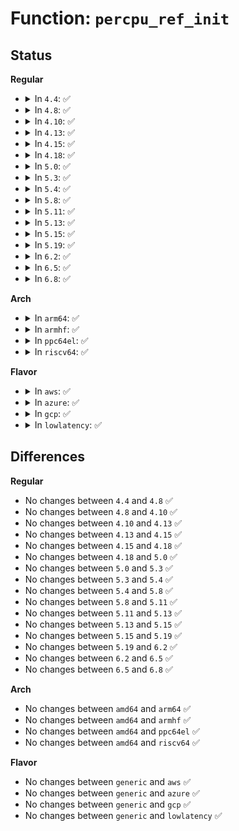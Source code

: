 # Function: <code>percpu_ref_init</code>

## Status
<b>Regular</b>
<ul>
<li>
<details>
<summary>In <code>4.4</code>: ✅</summary>

```c
int percpu_ref_init(struct percpu_ref *ref, percpu_ref_func_t *release, unsigned int flags, gfp_t gfp);
```

**Collision:** Unique Global

**Inline:** No

**Transformation:** False

**Instances:**

```
In lib/percpu-refcount.c (ffffffff813feec0)
Location: lib/percpu-refcount.c:58
Inline: False
Direct callers:
  - kernel/cgroup.c:create_css
  - kernel/cgroup.c:cgroup_setup_root
  - mm/backing-dev.c:wb_get_create
  - fs/aio.c:SyS_io_setup
  - fs/aio.c:SyS_io_setup
  - block/blk-core.c:blk_alloc_queue_node
  - block/genhd.c:alloc_disk_node
  - block/partition-generic.c:add_partition
  - block/partition-generic.c:add_partition
```
**Symbols:**

```
ffffffff813feec0-ffffffff813fef40: percpu_ref_init (STB_GLOBAL)
```
</details>
</li>
<li>
<details>
<summary>In <code>4.8</code>: ✅</summary>

```c
int percpu_ref_init(struct percpu_ref *ref, percpu_ref_func_t *release, unsigned int flags, gfp_t gfp);
```

**Collision:** Unique Global

**Inline:** No

**Transformation:** False

**Instances:**

```
In lib/percpu-refcount.c (ffffffff814465b0)
Location: lib/percpu-refcount.c:58
Inline: False
Direct callers:
  - kernel/cgroup.c:cgroup_apply_control_enable
  - kernel/cgroup.c:cgroup_setup_root
  - mm/backing-dev.c:wb_get_create
  - fs/aio.c:SyS_io_setup
  - fs/aio.c:SyS_io_setup
  - block/blk-core.c:blk_alloc_queue_node
  - block/genhd.c:alloc_disk_node
  - block/partition-generic.c:add_partition
  - block/partition-generic.c:add_partition
```
**Symbols:**

```
ffffffff814465b0-ffffffff81446630: percpu_ref_init (STB_GLOBAL)
```
</details>
</li>
<li>
<details>
<summary>In <code>4.10</code>: ✅</summary>

```c
int percpu_ref_init(struct percpu_ref *ref, percpu_ref_func_t *release, unsigned int flags, gfp_t gfp);
```

**Collision:** Unique Global

**Inline:** No

**Transformation:** False

**Instances:**

```
In lib/percpu-refcount.c (ffffffff81464da0)
Location: lib/percpu-refcount.c:59
Inline: False
Direct callers:
  - kernel/cgroup.c:cgroup_apply_control_enable
  - kernel/cgroup.c:cgroup_setup_root
  - mm/backing-dev.c:wb_get_create
  - fs/aio.c:ioctx_alloc
  - fs/aio.c:ioctx_alloc
  - block/blk-core.c:blk_alloc_queue_node
  - block/genhd.c:alloc_disk_node
  - block/partition-generic.c:add_partition
  - block/partition-generic.c:add_partition
```
**Symbols:**

```
ffffffff81464da0-ffffffff81464e28: percpu_ref_init (STB_GLOBAL)
```
</details>
</li>
<li>
<details>
<summary>In <code>4.13</code>: ✅</summary>

```c
int percpu_ref_init(struct percpu_ref *ref, percpu_ref_func_t *release, unsigned int flags, gfp_t gfp);
```

**Collision:** Unique Global

**Inline:** No

**Transformation:** False

**Instances:**

```
In lib/percpu-refcount.c (ffffffff81469de0)
Location: lib/percpu-refcount.c:59
Inline: False
Direct callers:
  - kernel/cgroup/cgroup.c:cgroup_mkdir
  - kernel/cgroup/cgroup.c:cgroup_apply_control_enable
  - kernel/cgroup/cgroup.c:cgroup_setup_root
  - mm/backing-dev.c:wb_get_create
  - fs/aio.c:ioctx_alloc
  - fs/aio.c:ioctx_alloc
  - block/blk-core.c:blk_alloc_queue_node
  - block/genhd.c:alloc_disk_node
  - block/partition-generic.c:add_partition
  - block/partition-generic.c:add_partition
```
**Symbols:**

```
ffffffff81469de0-ffffffff81469e68: percpu_ref_init (STB_GLOBAL)
```
</details>
</li>
<li>
<details>
<summary>In <code>4.15</code>: ✅</summary>

```c
int percpu_ref_init(struct percpu_ref *ref, percpu_ref_func_t *release, unsigned int flags, gfp_t gfp);
```

**Collision:** Unique Global

**Inline:** No

**Transformation:** False

**Instances:**

```
In lib/percpu-refcount.c (ffffffff814960b0)
Location: lib/percpu-refcount.c:59
Inline: False
Direct callers:
  - kernel/cgroup/cgroup.c:cgroup_mkdir
  - kernel/cgroup/cgroup.c:cgroup_apply_control_enable
  - kernel/cgroup/cgroup.c:cgroup_setup_root
  - mm/backing-dev.c:wb_get_create
  - mm/hmm.c:hmm_devmem_add
  - fs/aio.c:ioctx_alloc
  - fs/aio.c:ioctx_alloc
  - block/blk-core.c:blk_alloc_queue_node
  - block/genhd.c:__alloc_disk_node
  - block/partition-generic.c:add_partition
  - block/partition-generic.c:add_partition
```
**Symbols:**

```
ffffffff814960b0-ffffffff81496138: percpu_ref_init (STB_GLOBAL)
```
</details>
</li>
<li>
<details>
<summary>In <code>4.18</code>: ✅</summary>

```c
int percpu_ref_init(struct percpu_ref *ref, percpu_ref_func_t *release, unsigned int flags, gfp_t gfp);
```

**Collision:** Unique Global

**Inline:** No

**Transformation:** False

**Instances:**

```
In lib/percpu-refcount.c (ffffffff814cb330)
Location: lib/percpu-refcount.c:59
Inline: False
Direct callers:
  - kernel/cgroup/cgroup.c:cgroup_mkdir
  - kernel/cgroup/cgroup.c:cgroup_apply_control_enable
  - kernel/cgroup/cgroup.c:cgroup_setup_root
  - mm/backing-dev.c:wb_get_create
  - mm/hmm.c:hmm_devmem_add
  - fs/aio.c:ioctx_alloc
  - fs/aio.c:ioctx_alloc
  - block/blk-core.c:blk_alloc_queue_node
  - block/genhd.c:__alloc_disk_node
  - block/partition-generic.c:add_partition
  - block/partition-generic.c:add_partition
```
**Symbols:**

```
ffffffff814cb330-ffffffff814cb3b8: percpu_ref_init (STB_GLOBAL)
```
</details>
</li>
<li>
<details>
<summary>In <code>5.0</code>: ✅</summary>

```c
int percpu_ref_init(struct percpu_ref *ref, percpu_ref_func_t *release, unsigned int flags, gfp_t gfp);
```

**Collision:** Unique Global

**Inline:** No

**Transformation:** False

**Instances:**

```
In lib/percpu-refcount.c (ffffffff814e0060)
Location: lib/percpu-refcount.c:59
Inline: False
Direct callers:
  - kernel/cgroup/cgroup.c:cgroup_mkdir
  - kernel/cgroup/cgroup.c:cgroup_apply_control_enable
  - kernel/cgroup/cgroup.c:cgroup_setup_root
  - mm/backing-dev.c:wb_get_create
  - mm/hmm.c:hmm_devmem_add
  - fs/aio.c:ioctx_alloc
  - fs/aio.c:ioctx_alloc
  - block/blk-core.c:blk_alloc_queue_node
  - block/genhd.c:__alloc_disk_node
  - block/partition-generic.c:add_partition
  - block/partition-generic.c:add_partition
  - block/blk-cgroup.c:blkg_create
```
**Symbols:**

```
ffffffff814e0060-ffffffff814e00e8: percpu_ref_init (STB_GLOBAL)
```
</details>
</li>
<li>
<details>
<summary>In <code>5.3</code>: ✅</summary>

```c
int percpu_ref_init(struct percpu_ref *ref, percpu_ref_func_t *release, unsigned int flags, gfp_t gfp);
```

**Collision:** Unique Global

**Inline:** No

**Transformation:** False

**Instances:**

```
In lib/percpu-refcount.c (ffffffff8150bfa0)
Location: lib/percpu-refcount.c:60
Inline: False
Direct callers:
  - kernel/cgroup/cgroup.c:cgroup_create
  - kernel/cgroup/cgroup.c:cgroup_apply_control_enable
  - kernel/cgroup/cgroup.c:cgroup_setup_root
  - kernel/bpf/cgroup.c:cgroup_bpf_inherit
  - mm/backing-dev.c:wb_get_create
  - mm/slab_common.c:create_cache
  - mm/memremap.c:devm_memremap_pages
  - fs/aio.c:ioctx_alloc
  - fs/aio.c:ioctx_alloc
  - fs/io_uring.c:io_uring_create
  - fs/io_uring.c:io_uring_create
  - block/blk-core.c:blk_alloc_queue_node
  - block/genhd.c:__alloc_disk_node
  - block/partition-generic.c:add_partition
  - block/partition-generic.c:add_partition
  - block/blk-cgroup.c:blkg_alloc
```
**Symbols:**

```
ffffffff8150bfa0-ffffffff8150c047: percpu_ref_init (STB_GLOBAL)
```
</details>
</li>
<li>
<details>
<summary>In <code>5.4</code>: ✅</summary>

```c
int percpu_ref_init(struct percpu_ref *ref, percpu_ref_func_t *release, unsigned int flags, gfp_t gfp);
```

**Collision:** Unique Global

**Inline:** No

**Transformation:** False

**Instances:**

```
In lib/percpu-refcount.c (ffffffff81529df0)
Location: lib/percpu-refcount.c:60
Inline: False
Direct callers:
  - kernel/cgroup/cgroup.c:cgroup_create
  - kernel/cgroup/cgroup.c:cgroup_apply_control_enable
  - kernel/cgroup/cgroup.c:cgroup_setup_root
  - kernel/bpf/cgroup.c:cgroup_bpf_inherit
  - mm/backing-dev.c:wb_get_create
  - mm/slab_common.c:create_cache
  - mm/memremap.c:memremap_pages
  - fs/aio.c:ioctx_alloc
  - fs/aio.c:ioctx_alloc
  - fs/io_uring.c:io_uring_create
  - fs/io_uring.c:io_uring_create
  - block/blk-core.c:blk_alloc_queue_node
  - block/genhd.c:__alloc_disk_node
  - block/partition-generic.c:add_partition
  - block/partition-generic.c:add_partition
  - block/blk-cgroup.c:blkg_alloc
```
**Symbols:**

```
ffffffff81529df0-ffffffff81529e97: percpu_ref_init (STB_GLOBAL)
```
</details>
</li>
<li>
<details>
<summary>In <code>5.8</code>: ✅</summary>

```c
int percpu_ref_init(struct percpu_ref *ref, percpu_ref_func_t *release, unsigned int flags, gfp_t gfp);
```

**Collision:** Unique Global

**Inline:** No

**Transformation:** False

**Instances:**

```
In lib/percpu-refcount.c (ffffffff8158d6e0)
Location: lib/percpu-refcount.c:61
Inline: False
Direct callers:
  - kernel/cgroup/cgroup.c:cgroup_create
  - kernel/cgroup/cgroup.c:css_create
  - kernel/cgroup/cgroup.c:cgroup_setup_root
  - kernel/bpf/cgroup.c:cgroup_bpf_inherit
  - mm/backing-dev.c:cgwb_create
  - mm/slab_common.c:create_cache
  - mm/memremap.c:memremap_pages
  - fs/aio.c:ioctx_alloc
  - fs/aio.c:ioctx_alloc
  - fs/io_uring.c:io_sqe_files_register
  - fs/io_uring.c:alloc_fixed_file_ref_node
  - fs/io_uring.c:io_ring_ctx_alloc
  - block/blk-core.c:__blk_alloc_queue
  - block/partitions/core.c:add_partition
  - block/partitions/core.c:add_partition
  - block/blk-cgroup.c:blkg_alloc
```
**Symbols:**

```
ffffffff8158d6e0-ffffffff8158d78a: percpu_ref_init (STB_GLOBAL)
```
</details>
</li>
<li>
<details>
<summary>In <code>5.11</code>: ✅</summary>

```c
int percpu_ref_init(struct percpu_ref *ref, percpu_ref_func_t *release, unsigned int flags, gfp_t gfp);
```

**Collision:** Unique Global

**Inline:** No

**Transformation:** False

**Instances:**

```
In lib/percpu-refcount.c (ffffffff815aa1e0)
Location: lib/percpu-refcount.c:62
Inline: False
Direct callers:
  - kernel/cgroup/cgroup.c:cgroup_create
  - kernel/cgroup/cgroup.c:css_create
  - kernel/cgroup/cgroup.c:cgroup_setup_root
  - kernel/bpf/trampoline.c:bpf_tramp_image_alloc
  - kernel/bpf/cgroup.c:cgroup_bpf_inherit
  - mm/backing-dev.c:cgwb_create
  - mm/memcontrol.c:memcg_online_kmem
  - mm/memremap.c:memremap_pages
  - fs/aio.c:ioctx_alloc
  - fs/aio.c:ioctx_alloc
  - fs/io_uring.c:io_sqe_files_register
  - fs/io_uring.c:alloc_fixed_file_ref_node
  - fs/io_uring.c:io_ring_ctx_alloc
  - block/blk-core.c:blk_alloc_queue
  - block/blk-cgroup.c:blkg_alloc
```
**Symbols:**

```
ffffffff815aa1e0-ffffffff815aa2d7: percpu_ref_init (STB_GLOBAL)
```
</details>
</li>
<li>
<details>
<summary>In <code>5.13</code>: ✅</summary>

```c
int percpu_ref_init(struct percpu_ref *ref, percpu_ref_func_t *release, unsigned int flags, gfp_t gfp);
```

**Collision:** Unique Global

**Inline:** No

**Transformation:** False

**Instances:**

```
In lib/percpu-refcount.c (ffffffff815b4de0)
Location: lib/percpu-refcount.c:63
Inline: False
Direct callers:
  - kernel/cgroup/cgroup.c:cgroup_create
  - kernel/cgroup/cgroup.c:css_create
  - kernel/cgroup/cgroup.c:cgroup_setup_root
  - kernel/bpf/trampoline.c:bpf_trampoline_update
  - kernel/bpf/cgroup.c:cgroup_bpf_inherit
  - mm/backing-dev.c:cgwb_create
  - mm/memcontrol.c:memcg_online_kmem
  - mm/memremap.c:memremap_pages
  - fs/aio.c:ioctx_alloc
  - fs/aio.c:ioctx_alloc
  - fs/io_uring.c:io_ring_ctx_alloc
  - block/blk-core.c:blk_alloc_queue
  - block/blk-cgroup.c:blkg_alloc
```
**Symbols:**

```
ffffffff815b4de0-ffffffff815b4ed7: percpu_ref_init (STB_GLOBAL)
```
</details>
</li>
<li>
<details>
<summary>In <code>5.15</code>: ✅</summary>

```c
int percpu_ref_init(struct percpu_ref *ref, percpu_ref_func_t *release, unsigned int flags, gfp_t gfp);
```

**Collision:** Unique Global

**Inline:** No

**Transformation:** False

**Instances:**

```
In lib/percpu-refcount.c (ffffffff8161b0a0)
Location: lib/percpu-refcount.c:63
Inline: False
Direct callers:
  - kernel/cgroup/cgroup.c:cgroup_create
  - kernel/cgroup/cgroup.c:css_create
  - kernel/cgroup/cgroup.c:cgroup_setup_root
  - kernel/bpf/trampoline.c:bpf_trampoline_update
  - kernel/bpf/cgroup.c:cgroup_bpf_inherit
  - mm/backing-dev.c:cgwb_create
  - mm/swapfile.c:alloc_swap_info
  - mm/memcontrol.c:memcg_online_kmem
  - mm/memremap.c:memremap_pages
  - fs/aio.c:ioctx_alloc
  - fs/aio.c:ioctx_alloc
  - fs/io_uring.c:io_ring_ctx_alloc
  - block/blk-core.c:blk_alloc_queue
  - block/blk-cgroup.c:blkg_alloc
```
**Symbols:**

```
ffffffff8161b0a0-ffffffff8161b1e5: percpu_ref_init (STB_GLOBAL)
```
</details>
</li>
<li>
<details>
<summary>In <code>5.19</code>: ✅</summary>

```c
int percpu_ref_init(struct percpu_ref *ref, percpu_ref_func_t *release, unsigned int flags, gfp_t gfp);
```

**Collision:** Unique Global

**Inline:** No

**Transformation:** False

**Instances:**

```
In lib/percpu-refcount.c (ffffffff816e8850)
Location: lib/percpu-refcount.c:63
Inline: False
Direct callers:
  - kernel/cgroup/cgroup.c:cgroup_create
  - kernel/cgroup/cgroup.c:css_create
  - kernel/cgroup/cgroup.c:cgroup_setup_root
  - kernel/bpf/trampoline.c:bpf_trampoline_update
  - kernel/bpf/cgroup.c:cgroup_bpf_inherit
  - mm/backing-dev.c:cgwb_create
  - mm/swapfile.c:alloc_swap_info
  - mm/memcontrol.c:mem_cgroup_css_online
  - mm/memremap.c:memremap_pages
  - fs/aio.c:ioctx_alloc
  - fs/aio.c:ioctx_alloc
  - block/blk-core.c:blk_alloc_queue
  - block/blk-cgroup.c:blkg_alloc
  - io_uring/io_uring.c:io_register_rsrc_update
  - io_uring/io_uring.c:io_sqe_buffers_register
  - io_uring/io_uring.c:io_sqe_files_register
  - io_uring/io_uring.c:io_ring_ctx_alloc
  - drivers/md/md.c:mddev_init_writes_pending
```
**Symbols:**

```
ffffffff816e8850-ffffffff816e89a0: percpu_ref_init (STB_GLOBAL)
```
</details>
</li>
<li>
<details>
<summary>In <code>6.2</code>: ✅</summary>

```c
int percpu_ref_init(struct percpu_ref *ref, percpu_ref_func_t *release, unsigned int flags, gfp_t gfp);
```

**Collision:** Unique Global

**Inline:** No

**Transformation:** False

**Instances:**

```
In lib/percpu-refcount.c (ffffffff817d8870)
Location: lib/percpu-refcount.c:63
Inline: False
Direct callers:
  - kernel/cgroup/cgroup.c:cgroup_create
  - kernel/cgroup/cgroup.c:css_create
  - kernel/cgroup/cgroup.c:cgroup_setup_root
  - kernel/bpf/trampoline.c:bpf_trampoline_update
  - kernel/bpf/cgroup.c:cgroup_bpf_inherit
  - mm/backing-dev.c:cgwb_create
  - mm/swapfile.c:alloc_swap_info
  - mm/memcontrol.c:mem_cgroup_css_online
  - mm/memremap.c:memremap_pages
  - fs/aio.c:ioctx_alloc
  - fs/aio.c:ioctx_alloc
  - block/blk-core.c:blk_alloc_queue
  - block/blk-cgroup.c:blkg_alloc
  - io_uring/io_uring.c:io_ring_ctx_alloc
  - io_uring/rsrc.c:io_register_rsrc_update
  - drivers/md/md.c:mddev_init_writes_pending
```
**Symbols:**

```
ffffffff817d8870-ffffffff817d89c3: percpu_ref_init (STB_GLOBAL)
```
</details>
</li>
<li>
<details>
<summary>In <code>6.5</code>: ✅</summary>

```c
int percpu_ref_init(struct percpu_ref *ref, percpu_ref_func_t *release, unsigned int flags, gfp_t gfp);
```

**Collision:** Unique Global

**Inline:** No

**Transformation:** False

**Instances:**

```
In lib/percpu-refcount.c (ffffffff81817a70)
Location: lib/percpu-refcount.c:63
Inline: False
Direct callers:
  - kernel/cgroup/cgroup.c:cgroup_create
  - kernel/cgroup/cgroup.c:css_create
  - kernel/cgroup/cgroup.c:cgroup_setup_root
  - kernel/bpf/trampoline.c:bpf_trampoline_update
  - kernel/bpf/cgroup.c:cgroup_bpf_inherit
  - mm/backing-dev.c:cgwb_create
  - mm/swapfile.c:alloc_swap_info
  - mm/memcontrol.c:mem_cgroup_css_online
  - mm/memremap.c:memremap_pages
  - fs/aio.c:ioctx_alloc
  - fs/aio.c:ioctx_alloc
  - block/blk-core.c:blk_alloc_queue
  - block/blk-cgroup.c:blkg_alloc
  - io_uring/io_uring.c:io_ring_ctx_alloc
  - drivers/md/md.c:md_run
  - drivers/md/md.c:mddev_init_writes_pending
```
**Symbols:**

```
ffffffff81817a70-ffffffff81817bcb: percpu_ref_init (STB_GLOBAL)
```
</details>
</li>
<li>
<details>
<summary>In <code>6.8</code>: ✅</summary>

```c
int percpu_ref_init(struct percpu_ref *ref, percpu_ref_func_t *release, unsigned int flags, gfp_t gfp);
```

**Collision:** Unique Global

**Inline:** No

**Transformation:** False

**Instances:**

```
In lib/percpu-refcount.c (ffffffff8185cd50)
Location: lib/percpu-refcount.c:63
Inline: False
Direct callers:
  - kernel/cgroup/cgroup.c:cgroup_create
  - kernel/cgroup/cgroup.c:css_create
  - kernel/cgroup/cgroup.c:cgroup_setup_root
  - kernel/bpf/trampoline.c:bpf_trampoline_update
  - kernel/bpf/cgroup.c:cgroup_bpf_inherit
  - mm/backing-dev.c:cgwb_create
  - mm/swapfile.c:alloc_swap_info
  - mm/memcontrol.c:mem_cgroup_css_online
  - mm/memremap.c:memremap_pages
  - fs/aio.c:ioctx_alloc
  - fs/aio.c:ioctx_alloc
  - block/blk-core.c:blk_alloc_queue
  - block/blk-cgroup.c:blkg_alloc
  - io_uring/io_uring.c:io_ring_ctx_alloc
  - drivers/md/md.c:mddev_init
  - drivers/md/md.c:mddev_init
```
**Symbols:**

```
ffffffff8185cd50-ffffffff8185cec7: percpu_ref_init (STB_GLOBAL)
```
</details>
</li>
</ul>
<b>Arch</b>
<ul>
<li>
<details>
<summary>In <code>arm64</code>: ✅</summary>

```c
int percpu_ref_init(struct percpu_ref *ref, percpu_ref_func_t *release, unsigned int flags, gfp_t gfp);
```

**Collision:** Unique Global

**Inline:** No

**Transformation:** False

**Instances:**

```
In lib/percpu-refcount.c (ffff800010634d68)
Location: lib/percpu-refcount.c:60
Inline: False
Direct callers:
  - kernel/cgroup/cgroup.c:cgroup_create
  - kernel/cgroup/cgroup.c:cgroup_apply_control_enable
  - kernel/cgroup/cgroup.c:cgroup_setup_root
  - kernel/bpf/cgroup.c:cgroup_bpf_inherit
  - mm/backing-dev.c:wb_get_create
  - mm/slab_common.c:create_cache
  - fs/aio.c:ioctx_alloc
  - fs/aio.c:ioctx_alloc
  - fs/io_uring.c:io_uring_create
  - fs/io_uring.c:io_uring_create
  - block/blk-core.c:blk_alloc_queue_node
  - block/genhd.c:__alloc_disk_node
  - block/partition-generic.c:add_partition
  - block/partition-generic.c:add_partition
  - block/blk-cgroup.c:blkg_alloc
```
**Symbols:**

```
ffff800010634d68-ffff800010634e14: percpu_ref_init (STB_GLOBAL)
```
</details>
</li>
<li>
<details>
<summary>In <code>armhf</code>: ✅</summary>

```c
int percpu_ref_init(struct percpu_ref *ref, percpu_ref_func_t *release, unsigned int flags, gfp_t gfp);
```

**Collision:** Unique Global

**Inline:** No

**Transformation:** False

**Instances:**

```
In lib/percpu-refcount.c (c07dae04)
Location: lib/percpu-refcount.c:60
Inline: False
Direct callers:
  - kernel/cgroup/cgroup.c:cgroup_create
  - kernel/cgroup/cgroup.c:cgroup_apply_control_enable
  - kernel/cgroup/cgroup.c:cgroup_setup_root
  - kernel/bpf/cgroup.c:cgroup_bpf_inherit
  - mm/backing-dev.c:wb_get_create
  - mm/slab_common.c:create_cache
  - fs/aio.c:__se_sys_io_setup
  - fs/aio.c:__se_sys_io_setup
  - fs/io_uring.c:io_uring_create
  - fs/io_uring.c:io_uring_create
  - block/blk-core.c:blk_alloc_queue_node
  - block/genhd.c:__alloc_disk_node
  - block/partition-generic.c:add_partition
  - block/partition-generic.c:add_partition
  - block/blk-cgroup.c:blkg_alloc
```
**Symbols:**

```
c07dae04-c07daea8: percpu_ref_init (STB_GLOBAL)
```
</details>
</li>
<li>
<details>
<summary>In <code>ppc64el</code>: ✅</summary>

```c
int percpu_ref_init(struct percpu_ref *ref, percpu_ref_func_t *release, unsigned int flags, gfp_t gfp);
```

**Collision:** Unique Global

**Inline:** No

**Transformation:** False

**Instances:**

```
In lib/percpu-refcount.c (c0000000007da4a0)
Location: lib/percpu-refcount.c:60
Inline: False
Direct callers:
  - kernel/cgroup/cgroup.c:cgroup_mkdir
  - kernel/cgroup/cgroup.c:cgroup_apply_control_enable
  - kernel/cgroup/cgroup.c:cgroup_setup_root
  - kernel/bpf/cgroup.c:cgroup_bpf_inherit
  - mm/backing-dev.c:wb_get_create
  - mm/slab_common.c:create_cache
  - mm/memremap.c:memremap_pages
  - fs/aio.c:ioctx_alloc
  - fs/aio.c:ioctx_alloc
  - fs/io_uring.c:io_uring_create
  - fs/io_uring.c:io_uring_create
  - block/blk-core.c:blk_alloc_queue_node
  - block/genhd.c:__alloc_disk_node
  - block/partition-generic.c:add_partition
  - block/partition-generic.c:add_partition
  - block/blk-cgroup.c:blkg_alloc
```
**Symbols:**

```
c0000000007da4a0-c0000000007da598: percpu_ref_init (STB_GLOBAL)
```
</details>
</li>
<li>
<details>
<summary>In <code>riscv64</code>: ✅</summary>

```c
int percpu_ref_init(struct percpu_ref *ref, percpu_ref_func_t *release, unsigned int flags, gfp_t gfp);
```

**Collision:** Unique Global

**Inline:** No

**Transformation:** False

**Instances:**

```
In lib/percpu-refcount.c (ffffffe0004628da)
Location: lib/percpu-refcount.c:60
Inline: False
Direct callers:
  - kernel/cgroup/cgroup.c:cgroup_create
  - kernel/cgroup/cgroup.c:cgroup_apply_control_enable
  - kernel/cgroup/cgroup.c:cgroup_setup_root
  - kernel/bpf/cgroup.c:cgroup_bpf_inherit
  - mm/backing-dev.c:wb_get_create
  - mm/slab_common.c:create_cache
  - fs/aio.c:__se_sys_io_setup
  - fs/aio.c:__se_sys_io_setup
  - fs/io_uring.c:io_uring_create
  - fs/io_uring.c:io_uring_create
  - block/blk-core.c:blk_alloc_queue_node
  - block/genhd.c:__alloc_disk_node
  - block/partition-generic.c:add_partition
  - block/partition-generic.c:add_partition
  - block/blk-cgroup.c:blkg_alloc
```
**Symbols:**

```
ffffffe0004628da-ffffffe00046296e: percpu_ref_init (STB_GLOBAL)
```
</details>
</li>
</ul>
<b>Flavor</b>
<ul>
<li>
<details>
<summary>In <code>aws</code>: ✅</summary>

```c
int percpu_ref_init(struct percpu_ref *ref, percpu_ref_func_t *release, unsigned int flags, gfp_t gfp);
```

**Collision:** Unique Global

**Inline:** No

**Transformation:** False

**Instances:**

```
In lib/percpu-refcount.c (ffffffff815223d0)
Location: lib/percpu-refcount.c:60
Inline: False
Direct callers:
  - kernel/cgroup/cgroup.c:cgroup_create
  - kernel/cgroup/cgroup.c:cgroup_apply_control_enable
  - kernel/cgroup/cgroup.c:cgroup_setup_root
  - kernel/bpf/cgroup.c:cgroup_bpf_inherit
  - mm/backing-dev.c:wb_get_create
  - mm/slab_common.c:create_cache
  - mm/memremap.c:memremap_pages
  - fs/aio.c:ioctx_alloc
  - fs/aio.c:ioctx_alloc
  - fs/io_uring.c:io_uring_create
  - fs/io_uring.c:io_uring_create
  - block/blk-core.c:blk_alloc_queue_node
  - block/genhd.c:__alloc_disk_node
  - block/partition-generic.c:add_partition
  - block/partition-generic.c:add_partition
  - block/blk-cgroup.c:blkg_alloc
```
**Symbols:**

```
ffffffff815223d0-ffffffff81522477: percpu_ref_init (STB_GLOBAL)
```
</details>
</li>
<li>
<details>
<summary>In <code>azure</code>: ✅</summary>

```c
int percpu_ref_init(struct percpu_ref *ref, percpu_ref_func_t *release, unsigned int flags, gfp_t gfp);
```

**Collision:** Unique Global

**Inline:** No

**Transformation:** False

**Instances:**

```
In lib/percpu-refcount.c (ffffffff815126c0)
Location: lib/percpu-refcount.c:60
Inline: False
Direct callers:
  - kernel/cgroup/cgroup.c:cgroup_create
  - kernel/cgroup/cgroup.c:cgroup_apply_control_enable
  - kernel/cgroup/cgroup.c:cgroup_setup_root
  - kernel/bpf/cgroup.c:cgroup_bpf_inherit
  - mm/backing-dev.c:wb_get_create
  - mm/slab_common.c:create_cache
  - mm/memremap.c:memremap_pages
  - fs/aio.c:ioctx_alloc
  - fs/aio.c:ioctx_alloc
  - fs/io_uring.c:io_uring_create
  - fs/io_uring.c:io_uring_create
  - block/blk-core.c:blk_alloc_queue_node
  - block/genhd.c:__alloc_disk_node
  - block/partition-generic.c:add_partition
  - block/partition-generic.c:add_partition
  - block/blk-cgroup.c:blkg_alloc
```
**Symbols:**

```
ffffffff815126c0-ffffffff81512767: percpu_ref_init (STB_GLOBAL)
```
</details>
</li>
<li>
<details>
<summary>In <code>gcp</code>: ✅</summary>

```c
int percpu_ref_init(struct percpu_ref *ref, percpu_ref_func_t *release, unsigned int flags, gfp_t gfp);
```

**Collision:** Unique Global

**Inline:** No

**Transformation:** False

**Instances:**

```
In lib/percpu-refcount.c (ffffffff8151e460)
Location: lib/percpu-refcount.c:60
Inline: False
Direct callers:
  - kernel/cgroup/cgroup.c:cgroup_create
  - kernel/cgroup/cgroup.c:cgroup_apply_control_enable
  - kernel/cgroup/cgroup.c:cgroup_setup_root
  - kernel/bpf/cgroup.c:cgroup_bpf_inherit
  - mm/backing-dev.c:wb_get_create
  - mm/slab_common.c:create_cache
  - mm/memremap.c:memremap_pages
  - fs/aio.c:ioctx_alloc
  - fs/aio.c:ioctx_alloc
  - fs/io_uring.c:io_uring_create
  - fs/io_uring.c:io_uring_create
  - block/blk-core.c:blk_alloc_queue_node
  - block/genhd.c:__alloc_disk_node
  - block/partition-generic.c:add_partition
  - block/partition-generic.c:add_partition
  - block/blk-cgroup.c:blkg_alloc
```
**Symbols:**

```
ffffffff8151e460-ffffffff8151e507: percpu_ref_init (STB_GLOBAL)
```
</details>
</li>
<li>
<details>
<summary>In <code>lowlatency</code>: ✅</summary>

```c
int percpu_ref_init(struct percpu_ref *ref, percpu_ref_func_t *release, unsigned int flags, gfp_t gfp);
```

**Collision:** Unique Global

**Inline:** No

**Transformation:** False

**Instances:**

```
In lib/percpu-refcount.c (ffffffff81537cd0)
Location: lib/percpu-refcount.c:60
Inline: False
Direct callers:
  - kernel/cgroup/cgroup.c:cgroup_create
  - kernel/cgroup/cgroup.c:cgroup_apply_control_enable
  - kernel/cgroup/cgroup.c:cgroup_setup_root
  - kernel/bpf/cgroup.c:cgroup_bpf_inherit
  - mm/backing-dev.c:wb_get_create
  - mm/slab_common.c:create_cache
  - mm/memremap.c:memremap_pages
  - fs/aio.c:ioctx_alloc
  - fs/aio.c:ioctx_alloc
  - fs/io_uring.c:io_uring_create
  - fs/io_uring.c:io_uring_create
  - block/blk-core.c:blk_alloc_queue_node
  - block/genhd.c:__alloc_disk_node
  - block/partition-generic.c:add_partition
  - block/partition-generic.c:add_partition
  - block/blk-cgroup.c:blkg_alloc
```
**Symbols:**

```
ffffffff81537cd0-ffffffff81537d77: percpu_ref_init (STB_GLOBAL)
```
</details>
</li>
</ul>

## Differences
<b>Regular</b>
<ul>
<li>
No changes between <code>4.4</code> and <code>4.8</code> ✅
</li>
<li>
No changes between <code>4.8</code> and <code>4.10</code> ✅
</li>
<li>
No changes between <code>4.10</code> and <code>4.13</code> ✅
</li>
<li>
No changes between <code>4.13</code> and <code>4.15</code> ✅
</li>
<li>
No changes between <code>4.15</code> and <code>4.18</code> ✅
</li>
<li>
No changes between <code>4.18</code> and <code>5.0</code> ✅
</li>
<li>
No changes between <code>5.0</code> and <code>5.3</code> ✅
</li>
<li>
No changes between <code>5.3</code> and <code>5.4</code> ✅
</li>
<li>
No changes between <code>5.4</code> and <code>5.8</code> ✅
</li>
<li>
No changes between <code>5.8</code> and <code>5.11</code> ✅
</li>
<li>
No changes between <code>5.11</code> and <code>5.13</code> ✅
</li>
<li>
No changes between <code>5.13</code> and <code>5.15</code> ✅
</li>
<li>
No changes between <code>5.15</code> and <code>5.19</code> ✅
</li>
<li>
No changes between <code>5.19</code> and <code>6.2</code> ✅
</li>
<li>
No changes between <code>6.2</code> and <code>6.5</code> ✅
</li>
<li>
No changes between <code>6.5</code> and <code>6.8</code> ✅
</li>
</ul>
<b>Arch</b>
<ul>
<li>
No changes between <code>amd64</code> and <code>arm64</code> ✅
</li>
<li>
No changes between <code>amd64</code> and <code>armhf</code> ✅
</li>
<li>
No changes between <code>amd64</code> and <code>ppc64el</code> ✅
</li>
<li>
No changes between <code>amd64</code> and <code>riscv64</code> ✅
</li>
</ul>
<b>Flavor</b>
<ul>
<li>
No changes between <code>generic</code> and <code>aws</code> ✅
</li>
<li>
No changes between <code>generic</code> and <code>azure</code> ✅
</li>
<li>
No changes between <code>generic</code> and <code>gcp</code> ✅
</li>
<li>
No changes between <code>generic</code> and <code>lowlatency</code> ✅
</li>
</ul>
